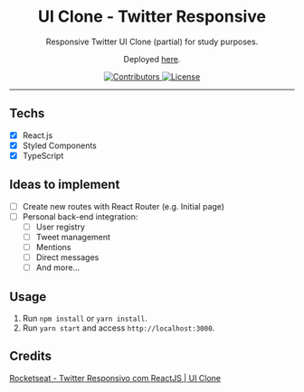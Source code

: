 <h1 align="center">
UI Clone - Twitter Responsive
</h1>

<p align="center">Responsive Twitter UI Clone (partial) for study purposes.</p>
<p align="center">Deployed <a href="https://stupefied-benz-1b0af3.netlify.app//">here</a>.</p>

<p align="center">
  <a href="https://github.com/EnosDomingues/twitter-clone-layout/graphs/contributors">
    <img src="https://img.shields.io/badge/contributors-1-blue" alt="Contributors">
  </a>
  <a href="https://opensource.org/licenses/MIT">
    <img src="https://img.shields.io/badge/license-not%20specified-blue" alt="License">
  </a>
</p>

<hr>


## Techs

- [x] React.js
- [x] Styled Components
- [x] TypeScript

## Ideas to implement

- [ ] Create new routes with React Router (e.g. Initial page)
- [ ] Personal back-end integration:
  - [ ] User registry
  - [ ] Tweet management
  - [ ] Mentions
  - [ ] Direct messages
  - [ ] And more...

## Usage

1. Run `npm install` or `yarn install`.<br />
2. Run `yarn start` and access `http://localhost:3000`.<br />

## Credits

  <a href="https://www.youtube.com/watch?v=K-8z_4xvT3o">
    Rocketseat - Twitter Responsivo com ReactJS | UI Clone
  </a>
